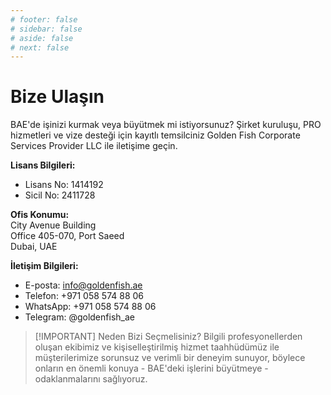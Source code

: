 ```yaml
---
# footer: false
# sidebar: false
# aside: false
# next: false
---
```


<!-- <p>
  <img src="/img/Logo.avif" alt="logo" width="100" height="100" style="margin-left: 50%;">
</p> -->

# Bize Ulaşın

BAE'de işinizi kurmak veya büyütmek mi istiyorsunuz? Şirket kuruluşu, PRO hizmetleri ve vize desteği için kayıtlı temsilciniz Golden Fish Corporate Services Provider LLC ile iletişime geçin.

**Lisans Bilgileri:**

- Lisans No: 1414192
- Sicil No: 2411728

**Ofis Konumu:**  
City Avenue Building  
Office 405-070, Port Saeed  
Dubai, UAE

**İletişim Bilgileri:**

- E-posta: info@goldenfish.ae
- Telefon: +971 058 574 88 06
- WhatsApp: +971 058 574 88 06
- Telegram: @goldenfish_ae

<!-- WhatsApp us at [+971 058 574 88 06](https://wa.me/message/KDLD4FZVW7EUC1)
Telegram us at [@goldenfish_ae](https://t.me/goldenfish_ae) -->

> [!IMPORTANT] Neden Bizi Seçmelisiniz?
> Bilgili profesyonellerden oluşan ekibimiz ve kişiselleştirilmiş hizmet taahhüdümüz ile müşterilerimize sorunsuz ve verimli bir deneyim sunuyor, böylece onların en önemli konuya - BAE'deki işlerini büyütmeye - odaklanmalarını sağlıyoruz.

<ContactFormModal 
  formName="Bize Ulaşın" 
  buttonText="Bize mesaj gönderin" 
  formStyle="display: block; margin: 2rem auto;"
  categoryLabel="Gerekli destek seviyesi: *" 
  categoryPlaceholderText="Destek seviyenizi seçin"
  messageLabel="Size nasıl yardımcı olabiliriz? (önerilen)"
  messagePlaceholderText="İhtiyaçlarınız için en iyi çözümü hazırlayabilmemiz için lütfen sorgunuzun detaylarını paylaşın"
  :services="[
  'Temel — yalnızca ilk danışmanlık ve rehberlik',
  'Standart — eksiksiz dokümantasyon ve süreç yönetimi',
  'Kapsamlı — sizin minimum katılımınızla tam hizmet çözümü',
  'Özel — karmaşık gereksinimler veya benzersiz iş durumu',
  ]"
/>